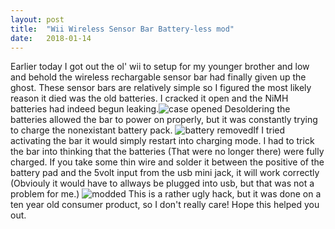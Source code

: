```yaml
---
layout: post
title:  "Wii Wireless Sensor Bar Battery-less mod"
date:   2018-01-14
---
```


Earlier today I got out the ol' wii to setup for my younger brother and low and behold the wireless rechargable sensor bar had finally given up the ghost. These 
sensor bars are relatively simple so I figured the most likely reason it died was the old batteries. I cracked it open and the NiMH batteries had indeed begun 
leaking.<img src="{{'/assets/img/posts/2018-01-14/case_open.jpg' | prepend: site.baseurl }}" alt="case opened"> Desoldering the batteries allowed the bar to power on properly, but it was constantly trying to charge the nonexistant battery pack. <img src="{{ '/assets/img/posts/2018-01-14/battery_removed.jpg' | prepend: site.baseurl }}" alt="battery removed">If I tried
activating the bar it would simply restart into charging mode. I had to trick the bar into thinking that the batteries (That were no longer there) were fully 
charged. If you take some thin wire and solder it between the positive of the battery pad and the 5volt input from the usb mini jack, it will work correctly 
(Obviouly it would have to allways be plugged into usb, but that was not a problem for me.) <img src="{{     '/assets/img/posts/2018-01-14/battery-mod.jpg' | prepend: site.baseurl }}" alt="modded"> This is a rather ugly hack, but it was done on a ten year old
consumer product, so I don't really care! Hope this helped you out.
